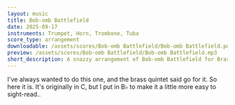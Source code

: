 ```yaml
---
layout: music
title: Bob-omb Battlefield
date: 2025-09-17
instruments: Trumpet, Horn, Trombone, Tuba
score_type: arrangement
downloadable: /assets/scores/Bob-omb Battlefield/Bob-omb Battlefield.pdf
preview: /assets/scores/Bob-omb Battlefield/Bob-omb Battlefield.mp3
short_description: A snazzy arrangement of Bob-omb Battlefield for Brass Quintet
---
```


I've always wanted to do this one, and the brass quintet said go for it. So here it is. It's originally in C, but I put in B♭ to make it a little more easy to sight-read..
